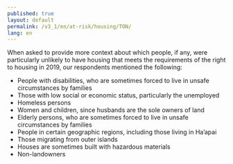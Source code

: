 ```yaml
---
published: true
layout: default
permalink: /v3_1/en/at-risk/housing/TON/
lang: en
---
```

When asked to provide more context about which people, if any, were particularly unlikely to have housing that meets the requirements of the right to housing in 2019, our respondents mentioned the following:
- People with disabilities, who are sometimes forced to live in unsafe circumstances by families 
- Those with low social or economic status, particularly the unemployed 
- Homeless persons 
- Women and children, since husbands are the sole owners of land 
- Elderly persons, who are sometimes forced to live in unsafe circumstances by families  
- People in certain geographic regions, including those living in Ha’apai 
- Those migrating from outer islands 
- Houses are sometimes built with hazardous materials 
- Non-landowners
